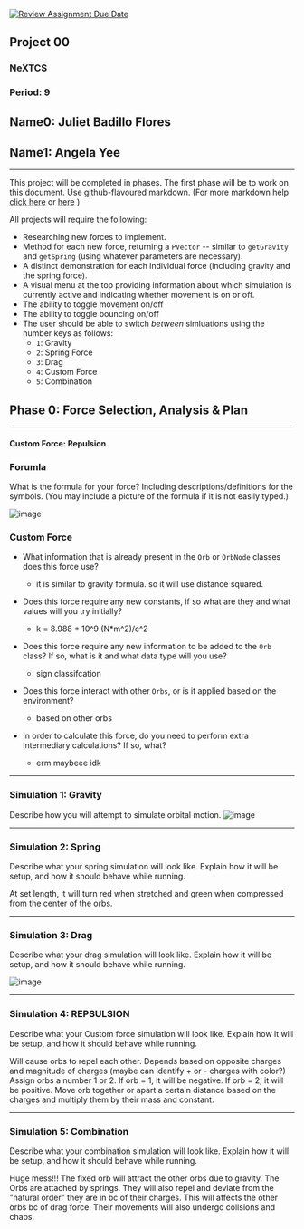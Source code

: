 [![Review Assignment Due Date](https://classroom.github.com/assets/deadline-readme-button-22041afd0340ce965d47ae6ef1cefeee28c7c493a6346c4f15d667ab976d596c.svg)](https://classroom.github.com/a/rXX1_Uiw)
## Project 00
### NeXTCS
### Period: 9
## Name0: Juliet Badillo Flores
## Name1: Angela Yee
---

This project will be completed in phases. The first phase will be to work on this document. Use github-flavoured markdown. (For more markdown help [click here](https://github.com/adam-p/markdown-here/wiki/Markdown-Cheatsheet) or [here](https://docs.github.com/en/get-started/writing-on-github/getting-started-with-writing-and-formatting-on-github/basic-writing-and-formatting-syntax) )

All projects will require the following:
- Researching new forces to implement.
- Method for each new force, returning a `PVector`  -- similar to `getGravity` and `getSpring` (using whatever parameters are necessary).
- A distinct demonstration for each individual force (including gravity and the spring force).
- A visual menu at the top providing information about which simulation is currently active and indicating whether movement is on or off.
- The ability to toggle movement on/off
- The ability to toggle bouncing on/off
- The user should be able to switch _between_ simluations using the number keys as follows:
  - `1`: Gravity
  - `2`: Spring Force
  - `3`: Drag
  - `4`: Custom Force
  - `5`: Combination


## Phase 0: Force Selection, Analysis & Plan
---------- 

#### Custom Force: Repulsion

### Forumla
What is the formula for your force? Including descriptions/definitions for the symbols. (You may include a picture of the formula if it is not easily typed.)

![image](https://github.com/user-attachments/assets/3cea99a8-108a-45ee-b716-68987045c927)


### Custom Force
- What information that is already present in the `Orb` or `OrbNode` classes does this force use?
  - it is similar to gravity formula. so it will use distance squared.

- Does this force require any new constants, if so what are they and what values will you try initially?
  - k = 8.988 * 10^9 (N*m^2)/c^2

- Does this force require any new information to be added to the `Orb` class? If so, what is it and what data type will you use?
  - sign classifcation

- Does this force interact with other `Orbs`, or is it applied based on the environment?
  - based on other orbs

- In order to calculate this force, do you need to perform extra intermediary calculations? If so, what?
  - erm maybeee idk

--- 
### Simulation 1: Gravity
Describe how you will attempt to simulate orbital motion.
![image](https://github.com/user-attachments/assets/5030223c-a0f3-4b00-8036-c745d859c7ab)


--- 

### Simulation 2: Spring
Describe what your spring simulation will look like. Explain how it will be setup, and how it should behave while running.

At set length, it will turn red when stretched and green when compressed from the center of the orbs.

--- 

### Simulation 3: Drag
Describe what your drag simulation will look like. Explain how it will be setup, and how it should behave while running.


![image](https://github.com/user-attachments/assets/cf7e3aca-274f-42f2-ab79-136b79892d89)


--- 

### Simulation 4: REPSULSION
Describe what your Custom force simulation will look like. Explain how it will be setup, and how it should behave while running.

Will cause orbs to repel each other. Depends based on opposite charges and magnitude of charges (maybe can identify + or - charges with color?) Assign orbs a number 1 or 2. If orb = 1, it will be negative. If orb = 2, it will be positive. Move orb together or apart a certain distance based on the charges and multiply them by their mass and constant.

--- 

### Simulation 5: Combination
Describe what your combination simulation will look like. Explain how it will be setup, and how it should behave while running.

Huge mess!!!
The fixed orb will attract the other orbs due to gravity. The Orbs are attached by springs. They will also repel and deviate from the "natural order" they are in bc of their charges. This will affects the other orbs bc of drag force. Their movements will also undergo collsions and chaos. 

